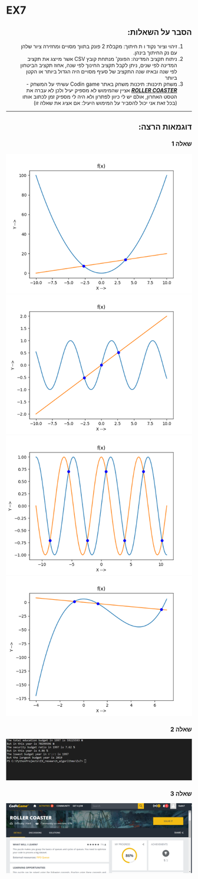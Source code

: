 # EX7
<div dir='rtl' lang='he'>

## הסבר על השאלות:

1. זיהוי וציור נקוד ו ת חיתוך: מקבלת 2 פונק בתווך מסויים ומחזירה ציור שלהן עם נק החיתוך בינהן.
2. ניתוח תקציב המדינה:  הפונק' מנתחת קובץ CSV אשר מייצג את תקציב המדינה לפי שנים, ניתן לקבל תקציב החינוך לפי שנה, אחוז תקציב הביטחון לפי שנה ובאיזו שנה התקציב של סעיף מסויים היה הגדול ביותר או הקטן ביותר 
3. משחק תיכנות: תיכנות משחק באתר Codin game עשיתי על המשחק - ***[ROLLER COASTER](https://www.codingame.com/training/hard/roller-coaster)***
אציין שהמימוש לא מספיק יעיל ולכן לא עברה את הטסט האחרון, אולם יש לי כיוון לפתרון ולא היה לי מספיק זמן לכתוב אותו
(בכל זאת אני יכול להסביר על המימוש היעיל: אם אציג את שאלה זו)
  
***
## דוגמאות הרצה:
  
  ### שאלה 1
  
  ![](https://github.com/LIADN7/EX_research_algorithms/blob/main/Ex07/img/Figure_1.png)
  ![](https://github.com/LIADN7/EX_research_algorithms/blob/main/Ex07/img/Figure_2.png)
  ![](https://github.com/LIADN7/EX_research_algorithms/blob/main/Ex07/img/Figure_3.png)
  ![](https://github.com/LIADN7/EX_research_algorithms/blob/main/Ex07/img/Figure_4.png)
  
  ### שאלה 2
  
  ![](https://github.com/LIADN7/EX_research_algorithms/blob/main/Ex07/img/EX2.png)
  
  ### שאלה 3
  
  ![](https://github.com/LIADN7/EX_research_algorithms/blob/main/Ex07/img/3.png)
  

  
</div>
